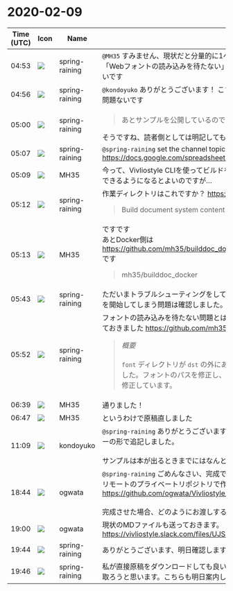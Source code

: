 # 2020-02-09

|Time (UTC)|Icon|Name|Message|
|---|---|---|---|
|04:53|![](https://secure.gravatar.com/avatar/1ac180f0868137292905c311b5fff781.jpg?s=72&d=https%3A%2F%2Fa.slack-edge.com%2Fdf10d%2Fimg%2Favatars%2Fava_0021-72.png)|spring-raining|`@MH35` すみません、現状だと分量的に1ページ程度になってしまうのでもう少しボリュームが欲しいです…！ また「Webフォントの読み込みを待たない」の箇所ももう少し詳しくしてもらえると解決方法を提示できるかもしれないです|
|04:56|![](https://secure.gravatar.com/avatar/1ac180f0868137292905c311b5fff781.jpg?s=72&d=https%3A%2F%2Fa.slack-edge.com%2Fdf10d%2Fimg%2Favatars%2Fava_0021-72.png)|spring-raining|`@kondoyuko` ありがとうございます！ こちらからのレビューはPRにコメントしたので、そちらを了承いただければ問題ないです|
|05:00|![](https://secure.gravatar.com/avatar/1ac180f0868137292905c311b5fff781.jpg?s=72&d=https%3A%2F%2Fa.slack-edge.com%2Fdf10d%2Fimg%2Favatars%2Fava_0021-72.png)|spring-raining|<blockquote>あとサンプルを公開しているのですが、ライセンスまわりをちゃんとしたほうがいいでしょうか…？</blockquote>そうですね、読者側としては明記してもらえるとありがたいです！|
|05:07|![](https://secure.gravatar.com/avatar/1ac180f0868137292905c311b5fff781.jpg?s=72&d=https%3A%2F%2Fa.slack-edge.com%2Fdf10d%2Fimg%2Favatars%2Fava_0021-72.png)|spring-raining|`@spring-raining` set the channel topic: Application note: <https://docs.google.com/spreadsheets/d/1S14R2YRbyJJGZN82DdNfO5ibEldCfP21hbJLb3Gzyrk/edit#gid=0>|
|05:09|![](https://secure.gravatar.com/avatar/662ab9183267eb3d4baefb7cd9454419.jpg?s=72&d=https%3A%2F%2Fa.slack-edge.com%2Fdf10d%2Fimg%2Favatars%2Fava_0021-72.png)|MH35|今って、Vivliostyle CLIを使ってビルドをしているのですが、その際にWebフォントの読み込みを待ってPDFを作成できるようになるとよいのですが…|
|05:12|![](https://secure.gravatar.com/avatar/1ac180f0868137292905c311b5fff781.jpg?s=72&d=https%3A%2F%2Fa.slack-edge.com%2Fdf10d%2Fimg%2Favatars%2Fava_0021-72.png)|spring-raining|作業ディレクトリはこれですか？ <https://github.com/mh35/builddoc_content><br><blockquote>Build document system content</blockquote>|
|05:13|![](https://secure.gravatar.com/avatar/662ab9183267eb3d4baefb7cd9454419.jpg?s=72&d=https%3A%2F%2Fa.slack-edge.com%2Fdf10d%2Fimg%2Favatars%2Fava_0021-72.png)|MH35|ですです<br>あとDocker側は<br><https://github.com/mh35/builddoc_docker><br>です<br><blockquote>mh35/builddoc_docker</blockquote>|
|05:43|![](https://secure.gravatar.com/avatar/1ac180f0868137292905c311b5fff781.jpg?s=72&d=https%3A%2F%2Fa.slack-edge.com%2Fdf10d%2Fimg%2Favatars%2Fava_0021-72.png)|spring-raining|ただいまトラブルシューティングをしていますが、フォントの読み込みが完了する前にVivliostyleがレンダリングを開始してしまう問題は確認しました。CircleCIで生成されたoutput.pdfも見せてもらえませんか？|
|05:52|![](https://secure.gravatar.com/avatar/1ac180f0868137292905c311b5fff781.jpg?s=72&d=https%3A%2F%2Fa.slack-edge.com%2Fdf10d%2Fimg%2Favatars%2Fava_0021-72.png)|spring-raining|フォントの読み込みを待たない問題とは別にファイルパスがずれている問題もあるようなので、こちらはPRを出しておきました <https://github.com/mh35/builddoc_content/pull/1><br><blockquote>*概要*<br><br>`font` ディレクトリが `dst` の外にあるため、(S)CSSで指定されたパスではフォントを読み込めていないようでした。フォントのパスを修正し、Vivliostyle CLIの`-r`オプションを使い`font`ディレクトリもホストされるよう修正しています。</blockquote>|
|06:39|![](https://secure.gravatar.com/avatar/662ab9183267eb3d4baefb7cd9454419.jpg?s=72&d=https%3A%2F%2Fa.slack-edge.com%2Fdf10d%2Fimg%2Favatars%2Fava_0021-72.png)|MH35|通りました！|
|06:47|![](https://secure.gravatar.com/avatar/662ab9183267eb3d4baefb7cd9454419.jpg?s=72&d=https%3A%2F%2Fa.slack-edge.com%2Fdf10d%2Fimg%2Favatars%2Fava_0021-72.png)|MH35|というわけで原稿直しました|
|11:09|![](https://avatars.slack-edge.com/2019-12-28/877632498801_20a0d5146dc9d0309029_72.png)|kondoyuko|`@spring-raining` ありがとうございます！もろもろ確認しました。追加で気になるところが見つかったのでレビューの形で追記しました。<br><br>サンプルは本が出るときまでにはなんとかします・・・！|
|18:44|![](https://avatars.slack-edge.com/2019-11-22/845042642576_070441337abaca9fb7b3_72.png)|ogwata|`@spring-raining` ごめんなさい、完成できませんでした！　でも10日中には必ず完成させます。<br>リモートのプライベートリポジトリで作成していますが、以下が招待リンクです。現状をご確認ください。<br><https://github.com/ogwata/Vivliostyle_nextstep/invitations><br><br>完成させた場合、どのようにお渡しするのが良いでしょう？　初心者なもので、お手数ですがご指示ください。|
|19:00|![](https://avatars.slack-edge.com/2019-11-22/845042642576_070441337abaca9fb7b3_72.png)|ogwata|現状のMDファイルも送っておきます。<br>https://vivliostyle.slack.com/files/UJS3RCS86/FTEEAFHKM/20200208_vivliostyle________________________.md|
|19:44|![](https://secure.gravatar.com/avatar/1ac180f0868137292905c311b5fff781.jpg?s=72&d=https%3A%2F%2Fa.slack-edge.com%2Fdf10d%2Fimg%2Favatars%2Fava_0021-72.png)|spring-raining|ありがとうございます、明日確認しますね:thumbsup_all: |
|19:46|![](https://secure.gravatar.com/avatar/1ac180f0868137292905c311b5fff781.jpg?s=72&d=https%3A%2F%2Fa.slack-edge.com%2Fdf10d%2Fimg%2Favatars%2Fava_0021-72.png)|spring-raining|私が直接原稿をダウンロードしても良いですが、せっかくGitHubを使っているようなのでPull Requestの形で受け取ろうと思います。こちらも明日案内します|
